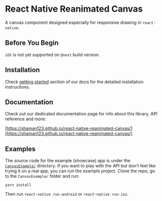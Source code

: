 # React Native Reanimated Canvas

A canvas component designed especially for responsive drawing in `react-native`.

## Before You Begin
`iOS` is not yet supported on `@next` build version.


## Installation

Check [getting started](https://shaman123.github.io/react-native-reanimated-canvas/getting-started.html) section of our docs for the detailed installation instructions.

## Documentation

Check out our dedicated documentation page for info about this library, API reference and more:

[https://shaman123.github.io/react-native-reanimated-canvas/](https://shaman123.github.io/react-native-reanimated-canvas/)

## Examples

The source code for the example (showcase) app is under the [`CanvasExample/`](./CanvasExample) directory.
If you want to play with the API but don't feel like trying it on a real app, you can run the example project. Clone the repo, go to the `CanvasExample/` folder and run:
```
yarn install
```

Then run `react-native run-android` or `react-native run-ios`.

